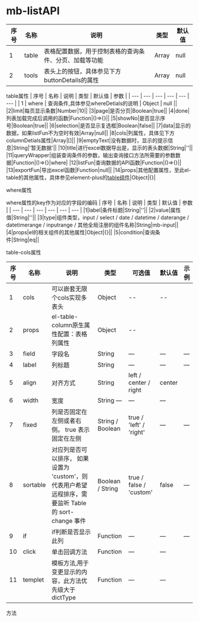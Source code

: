 # mb-listAPI

| 序号 | 名称 | 说明 | 类型 | 默认值 |
| --- | --- | --- | --- | --- |
| 1 | table | 表格配置数据，用于控制表格的查询条件、分页、加载等功能 | Array | null |
| 2 | tools | 表头上的按钮，具体参见下方buttonDetails的属性 | Array | null |

table属性
| 序号 | 名称 | 说明 | 类型 | 默认值 | 参数 |
| --- | --- | --- | --- | --- | --- |
| 1 | where | 查询条件,具体参见whereDetials的说明 | Object | null ||
|2|limit|每页显示条数|Number|10||
|3|page|是否分页|Boolean|true||
|4|done|列表加载完成后调用的函数|Function|()=>{}||
|5|showNo|是否显示序号|Boolean|true||
|6|selection|是否显示复选框|Boolean|false||
|7|data|显示的数据，如果listFun不为空时有效|Array|null||
|8|cols|列属性，具体见下方columnDetials属性|Array|[]||
|9|emptyText|没有数据时，显示的提示信息|String|'暂无数据'||
|10|title|进行excel数据导出是，显示的表头数据|String|''||
|11|queryWrapper|组装查询条件的参数，输出查询接口方法所需要的参数数据|Function|()=>{}|where|
|12|listFun|查询数据的API函数|Function|()=>{}||
|13|exportFun|导出excel函数|Function|null||
|14|props|其他配置属性，至此el-table的其他属性，具体参见element-plus的[table组件](https://element-plus.gitee.io/zh-CN/component/table.html)|Object|{}|


where属性

where属性的key作为对应的字段的编码
| 序号 | 名称 | 说明 | 类型 | 默认值 | 参数 |
| --- | --- | --- | --- | --- | --- |
|1|label|条件标题|String|''||
|2|value|属性值|String|''||
|3|type|组件类型，input / select / date / datetime / daterange / datetimerange / inputrange / 其他全局注册的组件名称|String|mb-input||
|4|props|el的相关组件的其他属性|Object|{}||
|5|condition|查询条件|String|eq||

table-cols属性

| 序号 | 名称 | 说明 | 类型 | 可选值|默认值 | 示例 |
| --- | --- | --- | --- | --- |--- | --- |
|1|cols|可以嵌套无限个cols实现多表头|Object|--|--||
|2|props|	el-table-column原生属性配置：表格列属性	|Object|--|||
|3|field|	字段名|	String	|—	|—|	—||
|4|label|	列标题|	String	|—	|—	|—||
|5|align|	对齐方式|	String|	left / center / right	|center||	
|6|width|	宽度	|String	—|	—	|—||
|7|fixed|	列是否固定在左侧或者右侧。 true 表示固定在左侧	|String / Boolean|	true / 'left' / 'right'|	—|	—|
|8|sortable|	对应列是否可以排序， 如果设置为 'custom'，则代表用户希望远程排序，需要监听 Table 的 sort-change 事件	|Boolean / String|	true / false / 'custom'	|false|	—|
|9|if|	if判断是否显示此列	|Function|	—	|—	|—|
|10|click|	单击回调方法|	Function| — | —| | 
|11|templet|	模板方法,用于变更显示的内容，此方法优先级大于dictType|	Function |	—	|—| 





方法